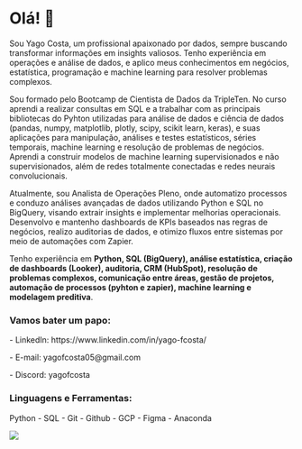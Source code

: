 <h1 align="left"> Olá! 👋</h1>

Sou Yago Costa, um profissional apaixonado por dados, sempre buscando transformar informações em insights valiosos. Tenho experiência em operações e análise de dados, e aplico meus conhecimentos em negócios, estatística, programação e machine learning para resolver problemas complexos.

Sou formado pelo Bootcamp de Cientista de Dados da TripleTen. No curso aprendi a realizar consultas em SQL e a trabalhar com as principais bibliotecas do Pyhton utilizadas para análise de dados e ciência de dados (pandas, numpy, matplotlib, plotly, scipy, scikit learn, keras), e suas aplicações para manipulação, análises e testes estatísticos, séries temporais, machine learning e resolução de problemas de negócios. Aprendi a construir modelos de machine learning supervisionados e não supervisionados, além de redes totalmente conectadas e redes neurais convolucionais.

Atualmente, sou Analista de Operações Pleno, onde automatizo processos e conduzo análises avançadas de dados utilizando Python e SQL no BigQuery, visando extrair insights e implementar melhorias operacionais. Desenvolvo e mantenho dashboards de KPIs baseados nas regras de negócios, realizo auditorias de dados, e otimizo fluxos entre sistemas por meio de automações com Zapier.

Tenho experiência em **Python, SQL (BigQuery), análise estatística, criação de dashboards (Looker), auditoria, CRM (HubSpot), resolução de problemas complexos, comunicação entre áreas, gestão de projetos, automação de processos (pyhton e zapier), machine learning e modelagem preditiva**.

<h3 align="left">Vamos bater um papo:</h3>
<p> - LinkedIn: https://www.linkedin.com/in/yago-fcosta/</p>
<p> - E-mail: yagofcosta05@gmail.com </p>
<p> - Discord: yagofcosta </p>

<h3 align="left">Linguagens e Ferramentas:</h3>
<p> Python - SQL - Git - Github - GCP - Figma - Anaconda </p>
<p align="left">
  <a href="https://skillicons.dev">
    <img src="https://skillicons.dev/icons?i=py,mysql,git,github,gcp,figma,anaconda" />
  </a>
</p>
